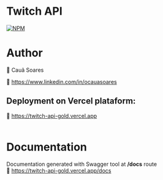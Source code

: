 # **Twitch API**

[![NPM](https://img.shields.io/npm/l/react)](https://github.com/neliocursos/exemplo-readme/blob/main/LICENSE)

# Author

👤 Cauã Soares

💼 https://www.linkedin.com/in/ocauasoares

## Deployment on Vercel plataform:

🚀 https://twitch-api-gold.vercel.app <br><br>

# Documentation

Documentation generated with Swagger tool at **/docs** route<br>
📝 https://twitch-api-gold.vercel.app/docs

